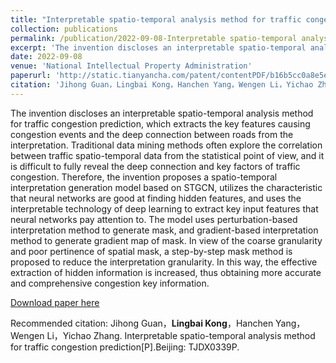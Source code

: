 ```yaml
---
title: "Interpretable spatio-temporal analysis method for traffic congestion prediction"
collection: publications
permalink: /publication/2022-09-08-Interpretable spatio-temporal analysis method for traffic congestion prediction
excerpt: 'The invention discloses an interpretable spatio-temporal analysis method for traffic congestion prediction, which extracts the key features causing congestion events and the deep connection between roads from the interpretation.'
date: 2022-09-08
venue: 'National Intellectual Property Administration'
paperurl: 'http://static.tianyancha.com/patent/contentPDF/b16b5cc0a8e5e9caca664e9b82c8108c.pdf'
citation: 'Jihong Guan，Lingbai Kong，Hanchen Yang，Wengen Li，Yichao Zhang. Interpretable spatio-temporal analysis method for traffic congestion prediction[P].Beijing: TJDX0339P.'
---
```

The invention discloses an interpretable spatio-temporal analysis method for traffic congestion prediction, which extracts the key features causing congestion events and the deep connection between roads from the interpretation. Traditional data mining methods often explore the correlation between traffic spatio-temporal data from the statistical point of view, and it is difficult to fully reveal the deep connection and key factors of traffic congestion. Therefore, the invention proposes a spatio-temporal interpretation generation model based on STGCN, utilizes the characteristic that neural networks are good at finding hidden features, and uses the interpretable technology of deep learning to extract key input features that neural networks pay attention to. The model uses perturbation-based interpretation method to generate mask, and gradient-based interpretation method to generate gradient map of mask. In view of the coarse granularity and poor pertinence of spatial mask, a step-by-step mask method is proposed to reduce the interpretation granularity. In this way, the effective extraction of hidden information is increased, thus obtaining more accurate and comprehensive congestion key information.

[Download paper here](http://static.tianyancha.com/patent/contentPDF/b16b5cc0a8e5e9caca664e9b82c8108c.pdf)

Recommended citation: Jihong Guan，**Lingbai Kong**，Hanchen Yang，Wengen Li，Yichao Zhang. Interpretable spatio-temporal analysis method for traffic congestion prediction[P].Beijing: TJDX0339P.